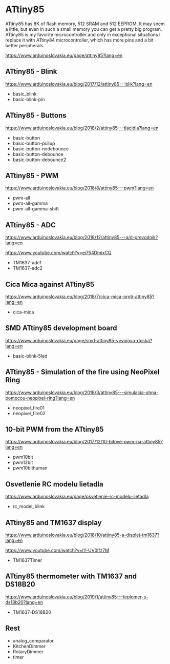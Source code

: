 # ATtiny85
ATtiny85 has 8K of flash memory, 512 SRAM and 512 EEPROM. It may seem a little, but even in such a small memory you can get a pretty big program. ATtiny85 is my favorite microcontroller and only in exceptional situations I replace it with ATtiny84 microcontroller, which has more pins and a bit better peripherals.

https://www.arduinoslovakia.eu/page/attiny85?lang=en

## ATtiny85 - Blink
https://www.arduinoslovakia.eu/blog/2017/12/attiny85---blik?lang=en

- basic_blink
- basic-blink-pin

## ATtiny85 - Buttons
https://www.arduinoslovakia.eu/blog/2018/2/attiny85---tlacidla?lang=en

- basic-button
- basic-button-pullup
- basic-button-nodebounce
- basic-button-debounce
- basic-button-debounce2

## ATtiny85 - PWM
https://www.arduinoslovakia.eu/blog/2018/8/attiny85---pwm?lang=en

- pwm-all
- pwm-all-gamma
- pwm-all-gamma-shift

## ATtiny85 - ADC
https://www.arduinoslovakia.eu/blog/2018/12/attiny85---a/d-prevodnik?lang=en

https://www.youtube.com/watch?v=ei754DmixCQ

- TM1637-adc1
- TM1637-adc2

## Cica Mica against ATtiny85
https://www.arduinoslovakia.eu/blog/2018/7/cica-mica-proti-attiny85?lang=en

- cica-mica

## SMD ATtiny85 development board
https://www.arduinoslovakia.eu/page/smd-attiny85-vyvojova-doska?lang=en

- basic-blink-5led

## ATtiny85 - Simulation of the fire using NeoPixel Ring
https://www.arduinoslovakia.eu/blog/2018/3/attiny85---simulacia-ohna-pomocou-neopixel-ring?lang=en

- neopixel_fire01
- neopixel_fire02

## 10-bit PWM from the ATtiny85
https://www.arduinoslovakia.eu/blog/2017/12/10-bitove-pwm-na-attiny85?lang=en

- pwm10bit
- pwm12bit
- pwm10bithuman

## Osvetlenie RC modelu lietadla
https://www.arduinoslovakia.eu/page/osvetlenie-rc-modelu-lietadla

- rc_model_blink

## ATtiny85 and TM1637 display
https://www.arduinoslovakia.eu/blog/2018/10/attiny85-a-displej-tm1637?lang=en

https://www.youtube.com/watch?v=lY-UV0lfz7M

- TM1637Timer

## ATtiny85 thermometer with TM1637 and DS18B20
https://www.arduinoslovakia.eu/blog/2019/1/attiny85---teplomer-s-ds18b20?lang=en

- TM1637-DS18B20

## Rest

- analog_comparator
- KitchenDimmer
- RotaryDimmer
- timer